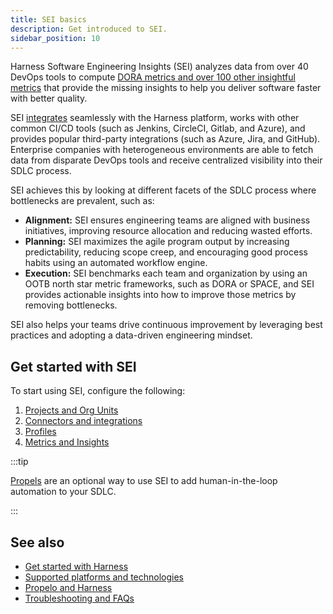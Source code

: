```yaml
---
title: SEI basics
description: Get introduced to SEI.
sidebar_position: 10
---
```


Harness Software Engineering Insights (SEI) analyzes data from over 40 DevOps tools to compute [DORA metrics and over 100 other insightful metrics](/docs/category/metrics-and-insights) that provide the missing insights to help you deliver software faster with better quality.

SEI [integrates](/docs/category/connectors-and-integrations) seamlessly with the Harness platform, works with other common CI/CD tools (such as Jenkins, CircleCI, Gitlab, and Azure), and provides popular third-party integrations (such as Azure, Jira, and GitHub). Enterprise companies with heterogeneous environments are able to fetch data from disparate DevOps tools and receive centralized visibility into their SDLC process.

SEI achieves this by looking at different facets of the SDLC process where bottlenecks are prevalent, such as:

* **Alignment:** SEI ensures engineering teams are aligned with business initiatives, improving resource allocation and reducing wasted efforts.
* **Planning:** SEI maximizes the agile program output by increasing predictability, reducing scope creep, and encouraging good process habits using an automated workflow engine.
* **Execution:** SEI benchmarks each team and organization by using an OOTB north star metric frameworks, such as DORA or SPACE, and SEI provides actionable insights into how to improve those metrics by removing bottlenecks.

SEI also helps your teams drive continuous improvement by leveraging best practices and adopting a data-driven engineering mindset.

## Get started with SEI

To start using SEI, configure the following:

1. [Projects and Org Units](/docs/category/projects-and-org-units)
2. [Connectors and integrations](/docs/category/connectors-and-integrations)
3. [Profiles](/docs/category/profiles)
4. [Metrics and Insights](/docs/category/metrics-and-insights)

:::tip

[Propels](/docs/category/propels) are an optional way to use SEI to add human-in-the-loop automation to your SDLC.

:::

## See also

* [Get started with Harness](/docs/getting-started)
* [Supported platforms and technologies](/docs/getting-started/supported-platforms-and-technologies)
* [Propelo and Harness](./propelo-and-harness.md)
* [Troubleshooting and FAQs](../sei-troubleshooting-faqs.md)
